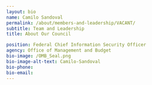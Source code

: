 ```yaml
---
layout: bio
name: Camilo Sandoval
permalink: /about/members-and-leadership/VACANT/
subtitle: Team and Leadership
title: About Our Council

position: Federal Chief Information Security Officer
agency: Office of Management and Budget
bio-image: /OMB_Seal.png
bio-image-alt-text: Camilo-Sandoval
bio-phone:
bio-email:
---
```


